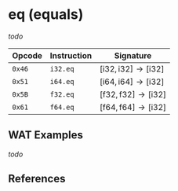 
# eq (equals)

_todo_



| Opcode  | Instruction | Signature |
|-------- |-------------|-----------|
| `0x46`  | `i32.eq`    | $[ \mathsf{i32}, \mathsf{i32} ] \to [ \mathsf{i32} ]$ |
| `0x51`  | `i64.eq`    | $[ \mathsf{i64}, \mathsf{i64} ] \to [ \mathsf{i32} ]$ |
| `0x5B`  | `f32.eq`    | $[ \mathsf{f32}, \mathsf{f32} ] \to [ \mathsf{i32} ]$ |
| `0x61`  | `f64.eq`    | $[ \mathsf{f64}, \mathsf{f64} ] \to [ \mathsf{i32} ]$ |



## WAT Examples

_todo_


## References

[^§2.4.1]: _WebAssembly Core Specification: Numeric Instructions_ - <https://webassembly.github.io/spec/core/bikeshed/#numeric-instructions%E2%91%A0>


